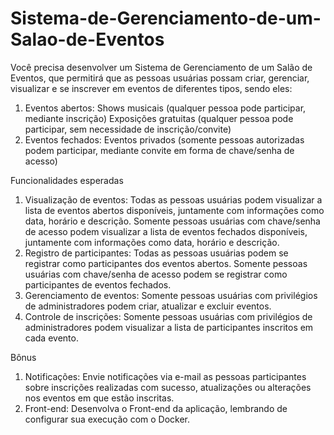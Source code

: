 # Sistema-de-Gerenciamento-de-um-Salao-de-Eventos

Você precisa desenvolver um Sistema de Gerenciamento de um Salão de Eventos, que permitirá que as pessoas usuárias possam criar, gerenciar, visualizar e se inscrever em eventos de diferentes tipos, sendo eles:

1. Eventos abertos:
   Shows musicais (qualquer pessoa pode participar, mediante inscrição)
   Exposições gratuitas (qualquer pessoa pode participar, sem necessidade de inscrição/convite)
2. Eventos fechados:
   Eventos privados (somente pessoas autorizadas podem participar, mediante convite em forma de chave/senha de acesso)

Funcionalidades esperadas

1. Visualização de eventos:
   Todas as pessoas usuárias podem visualizar a lista de eventos abertos disponíveis, juntamente com informações como data, horário e descrição.
   Somente pessoas usuárias com chave/senha de acesso podem visualizar a lista de eventos fechados disponíveis, juntamente com informações como data, horário e descrição.
2. Registro de participantes:
   Todas as pessoas usuárias podem se registrar como participantes dos eventos abertos.
   Somente pessoas usuárias com chave/senha de acesso podem se registrar como participantes de eventos fechados.
3. Gerenciamento de eventos:
   Somente pessoas usuárias com privilégios de administradores podem criar, atualizar e excluir eventos.
4. Controle de inscrições:
   Somente pessoas usuárias com privilégios de administradores podem visualizar a lista de participantes inscritos em cada evento.

Bônus

1. Notificações:
   Envie notificações via e-mail as pessoas participantes sobre inscrições realizadas com sucesso, atualizações ou alterações nos eventos em que estão inscritas.
2. Front-end:
   Desenvolva o Front-end da aplicação, lembrando de configurar sua execução com o Docker.
